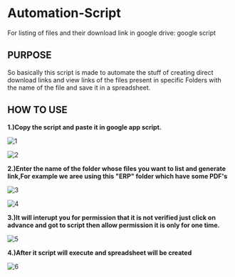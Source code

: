# Automation-Script
For listing of files and their download link in google drive: google script

## PURPOSE
So basically this script is made to automate the stuff of creating direct download links and view links of the files present in specific Folders with the name of the file and save it in a spreadsheet.

## HOW TO USE
**1.)Copy the script and paste it in google app script.**

![1](https://user-images.githubusercontent.com/32637886/103547875-f672a180-4eca-11eb-8b35-80454ac3d131.png)

![2](https://user-images.githubusercontent.com/32637886/103547854-f1155700-4eca-11eb-9de1-a4a04a7d73a1.png)

**2.)Enter the name of the folder whose files you want to list and generate link,For example we aree using this "ERP" folder which have some PDF's**

![3](https://user-images.githubusercontent.com/32637886/103547856-f2df1a80-4eca-11eb-80b7-a78fd7f7f316.png)

![4](https://user-images.githubusercontent.com/32637886/103547860-f4104780-4eca-11eb-8732-b1d9b90a5276.png)

**3.)It will interupt you for permission that it is not verified just click on advance and got to script then allow permission it is only for one time.**

![5](https://user-images.githubusercontent.com/32637886/103547866-f4a8de00-4eca-11eb-8343-bcb5aaf48ea2.png)

**4.)After it script will execute and spreadsheet will be created**

![6](https://user-images.githubusercontent.com/32637886/103547869-f5417480-4eca-11eb-95ab-a5ff57378a34.png)

